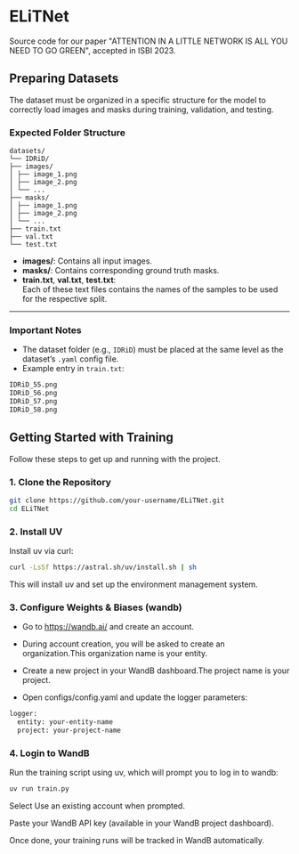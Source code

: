 # ELiTNet

Source code for our paper "ATTENTION IN A LITTLE NETWORK IS ALL YOU NEED TO GO GREEN", accepted in ISBI 2023.

## Preparing Datasets

The dataset must be organized in a specific structure for the model to correctly load images and masks during training, validation, and testing.

### Expected Folder Structure
```
datasets/
└── IDRiD/
├── images/
│ ├── image_1.png
│ ├── image_2.png
│ └── ...
├── masks/
│ ├── image_1.png
│ ├── image_2.png
│ └── ...
├── train.txt
├── val.txt
└── test.txt
```
- **images/**: Contains all input images.
- **masks/**: Contains corresponding ground truth masks.
- **train.txt**, **val.txt**, **test.txt**:  
  Each of these text files contains the names of the samples to be used for the respective split.

---

### Important Notes

- The dataset folder (e.g., `IDRiD`) must be placed at the same level as the dataset’s `.yaml` config file.
- Example entry in `train.txt`:
```bash
IDRiD_55.png
IDRiD_56.png
IDRiD_57.png
IDRiD_58.png
```
## Getting Started with Training

Follow these steps to get up and running with the project.

### 1. Clone the Repository

```bash
git clone https://github.com/your-username/ELiTNet.git
cd ELiTNet
```

### 2. Install UV

Install uv via curl:
```bash
curl -LsSf https://astral.sh/uv/install.sh | sh
```

This will install uv and set up the environment management system.

### 3. Configure Weights & Biases (wandb)

- Go to https://wandb.ai/ and create an account.

- During account creation, you will be asked to create an organization.This organization name is your entity.

- Create a new project in your WandB dashboard.The project name is your project.

- Open configs/config.yaml and update the logger parameters:
```bash
logger:
  entity: your-entity-name
  project: your-project-name
```

### 4. Login to WandB

Run the training script using uv, which will prompt you to log in to wandb:
```bash
uv run train.py
```
Select Use an existing account when prompted.

Paste your WandB API key (available in your WandB project dashboard).

Once done, your training runs will be tracked in WandB automatically.
